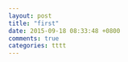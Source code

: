 ```yaml
---
layout: post
title: "first"
date: 2015-09-18 08:33:48 +0800
comments: true
categories: tttt
---
```

